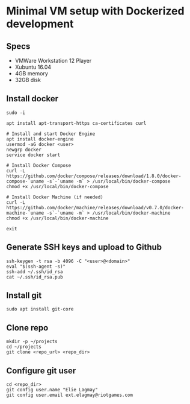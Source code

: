 # Minimal VM setup with Dockerized development

## Specs
* VMWare Workstation 12 Player
* Xubuntu 16.04
* 4GB memory
* 32GB disk

## Install docker
```
sudo -i

apt install apt-transport-https ca-certificates curl

# Install and start Docker Engine
apt install docker-engine
usermod -aG docker <user>
newgrp docker
service docker start

# Install Docker Compose
curl -L https://github.com/docker/compose/releases/download/1.8.0/docker-compose-`uname -s`-`uname -m` > /usr/local/bin/docker-compose
chmod +x /usr/local/bin/docker-compose

# Install Docker Machine (if needed)
curl -L https://github.com/docker/machine/releases/download/v0.7.0/docker-machine-`uname -s`-`uname -m` > /usr/local/bin/docker-machine
chmod +x /usr/local/bin/docker-machine

exit
```

## Generate SSH keys and upload to Github
```
ssh-keygen -t rsa -b 4096 -C "<user>@<domain>"
eval "$(ssh-agent -s)"
ssh-add ~/.ssh/id_rsa
cat ~/.ssh/id_rsa.pub
```

## Install git
```
sudo apt install git-core
```

## Clone repo
```
mkdir -p ~/projects
cd ~/projects
git clone <repo_url> <repo_dir>
```

## Configure git user
```
cd <repo_dir>
git config user.name "Elie Lagmay"
git config user.email ext.elagmay@riotgames.com
```
